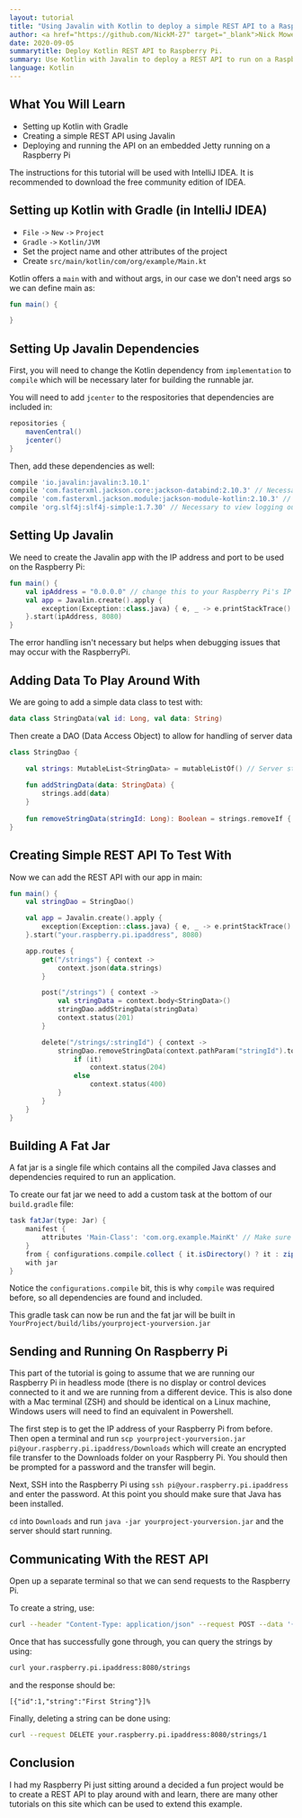 ```yaml
---
layout: tutorial
title: "Using Javalin with Kotlin to deploy a simple REST API to a Raspberry Pi"
author: <a href="https://github.com/NickM-27" target="_blank">Nick Mowen</a>
date: 2020-09-05
summarytitle: Deploy Kotlin REST API to Raspberry Pi.
summary: Use Kotlin with Javalin to deploy a REST API to run on a Raspberry Pi"
language: Kotlin
---
```


## What You Will Learn

* Setting up Kotlin with Gradle
* Creating a simple REST API using Javalin
* Deploying and running the API on an embedded Jetty running on a Raspberry Pi

The instructions for this tutorial will be used with IntelliJ IDEA. It is recommended to download the free community edition of IDEA.

## Setting up Kotlin with Gradle (in IntelliJ IDEA)

* `File` `->` `New` `->` `Project`
* `Gradle` `->` `Kotlin/JVM`
* Set the project name and other attributes of the project
* Create `src/main/kotlin/com/org/example/Main.kt`

Kotlin offers a `main` with and without args, in our case we don't need args so we can define main as:

``` kotlin
fun main() {

}
```

## Setting Up Javalin Dependencies

First, you will need to change the Kotlin dependency from `implementation` to `compile` which will be necessary later for building the runnable jar.

You will need to add `jcenter` to the respositories that dependencies are included in:

``` groovy
repositories {
    mavenCentral()
    jcenter()
}
```

Then, add these dependencies as well:

``` groovy
compile 'io.javalin:javalin:3.10.1'
compile 'com.fasterxml.jackson.core:jackson-databind:2.10.3' // Necessary for serializing JSON
compile 'com.fasterxml.jackson.module:jackson-module-kotlin:2.10.3' // Necessary for serializing JSON 
compile 'org.slf4j:slf4j-simple:1.7.30' // Necessary to view logging output
```

## Setting Up Javalin

We need to create the Javalin app with the IP address and port to be used on the Raspberry Pi:

``` kotlin
fun main() {
    val ipAddress = "0.0.0.0" // change this to your Raspberry Pi's IP address
    val app = Javalin.create().apply {
        exception(Exception::class.java) { e, _ -> e.printStackTrace() }
    }.start(ipAddress, 8080)
}
```

The error handling isn't necessary but helps when debugging issues that may occur with the RaspberryPi.

## Adding Data To Play Around With

We are going to add a simple data class to test with:

``` kotlin
data class StringData(val id: Long, val data: String)
```

Then create a DAO (Data Access Object) to allow for handling of server data

``` kotlin
class StringDao {

    val strings: MutableList<StringData> = mutableListOf() // Server starts with empty list
    
    fun addStringData(data: StringData) {
        strings.add(data)
    }
    
    fun removeStringData(stringId: Long): Boolean = strings.removeIf { it.id == stringId }
}
```

## Creating Simple REST API To Test With

Now we can add the REST API with our app in main:

``` kotlin
fun main() {
    val stringDao = StringDao()

    val app = Javalin.create().apply {
        exception(Exception::class.java) { e, _ -> e.printStackTrace() }
    }.start("your.raspberry.pi.ipaddress", 8080)

    app.routes {
        get("/strings") { context ->
            context.json(data.strings)
        }

        post("/strings") { context ->
            val stringData = context.body<StringData>()
            stringDao.addStringData(stringData)
            context.status(201)
        }

        delete("/strings/:stringId") { context ->
            stringDao.removeStringData(context.pathParam("stringId").toLongOrNull() ?: -1).let {
                if (it)
                    context.status(204)
                else
                    context.status(400)
            }
        }
    }
}
```

## Building A Fat Jar

A fat jar is a single file which contains all the compiled Java classes and dependencies required to run an application.

To create our fat jar we need to add a custom task at the bottom of our `build.gradle` file:

``` groovy
task fatJar(type: Jar) {
    manifest {
        attributes 'Main-Class': 'com.org.example.MainKt' // Make sure this includes Kt at the end of your main class
    }
    from { configurations.compile.collect { it.isDirectory() ? it : zipTree(it) } }
    with jar
}
```

Notice the `configurations.compile` bit, this is why `compile` was required before, so all dependencies are found and included.

This gradle task can now be run and the fat jar will be built in `YourProject/build/libs/yourproject-yourversion.jar`

## Sending and Running On Raspberry Pi

This part of the tutorial is going to assume that we are running our Raspberry Pi in headless mode (there is no display or control devices connected to it and we are running from a different device. This is also done with a Mac terminal (ZSH) and should be identical on a Linux machine, Windows users will need to find an equivalent in Powershell.

The first step is to get the IP address of your Raspberry Pi from before. Then open a terminal and run `scp yourproject-yourversion.jar pi@your.raspberry.pi.ipaddress/Downloads` which will create an encrypted file transfer to the Downloads folder on your Raspberry Pi. You should then be prompted for a password and the transfer will begin.

Next, SSH into the Raspberry Pi using `ssh pi@your.raspberry.pi.ipaddress` and enter the password. At this point you should make sure that Java has been installed.

`cd` into `Downloads` and run `java -jar yourproject-yourversion.jar` and the server should start running.

## Communicating With the REST API

Open up a separate terminal so that we can send requests to the Raspberry Pi. 

To create a string, use:

``` bash
curl --header "Content-Type: application/json" --request POST --data '{ "id": "1", "string": "First String"}' your.raspberry.pi.ipaddress:8080/strings
```

Once that has successfully gone through, you can query the strings by using:

``` bash
curl your.raspberry.pi.ipaddress:8080/strings
```

and the response should be:

`[{"id":1,"string":"First String"}]%`

Finally, deleting a string can be done using:

``` bash
curl --request DELETE your.raspberry.pi.ipaddress:8080/strings/1
```

## Conclusion

I had my Raspberry Pi just sitting around a decided a fun project would be to create a REST API to play around with and learn, there are many other tutorials on this site which can be used to extend this example.
